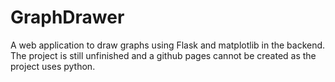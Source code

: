 # GraphDrawer
A web application to draw graphs using Flask and matplotlib in the backend. The project is still unfinished and a github pages cannot be created as
the project uses python.
